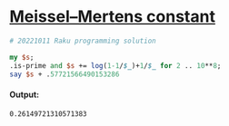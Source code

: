 [1]: https://rosettacode.org/wiki/Meissel–Mertens_constant

# [Meissel–Mertens constant][1]

```perl
# 20221011 Raku programming solution

my $s;
.is-prime and $s += log(1-1/$_)+1/$_ for 2 .. 10**8;
say $s + .57721566490153286
```

#### Output:
```
0.26149721310571383
```
